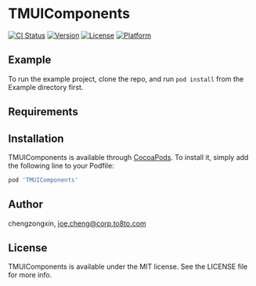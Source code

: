 # TMUIComponents

[![CI Status](https://img.shields.io/travis/chengzongxin/TMUIComponents.svg?style=flat)](https://travis-ci.org/chengzongxin/TMUIComponents)
[![Version](https://img.shields.io/cocoapods/v/TMUIComponents.svg?style=flat)](https://cocoapods.org/pods/TMUIComponents)
[![License](https://img.shields.io/cocoapods/l/TMUIComponents.svg?style=flat)](https://cocoapods.org/pods/TMUIComponents)
[![Platform](https://img.shields.io/cocoapods/p/TMUIComponents.svg?style=flat)](https://cocoapods.org/pods/TMUIComponents)

## Example

To run the example project, clone the repo, and run `pod install` from the Example directory first.

## Requirements

## Installation

TMUIComponents is available through [CocoaPods](https://cocoapods.org). To install
it, simply add the following line to your Podfile:

```ruby
pod 'TMUIComponents'
```

## Author

chengzongxin, joe.cheng@corp.to8to.com

## License

TMUIComponents is available under the MIT license. See the LICENSE file for more info.
